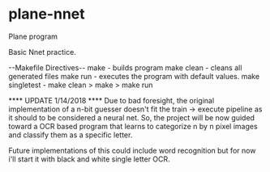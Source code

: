 # plane-nnet
Plane program

Basic Nnet practice.

--Makefile Directives--
make 		- builds program
make clean	- cleans all generated files
make run	- executes the program with default values.
make singletest	- make clean > make > make run

**** UPDATE 1/14/2018 ****
Due to bad foresight, the original implementation of a n-bit guesser doesn't fit the train -> execute pipeline as it should to be considered a neural net.
So, the project will be now guided toward a OCR based program that learns to categorize n by n pixel images and classify them as a specific letter.

Future implementations of this could include word recognition but for now i'll start it with black and white single letter OCR.
